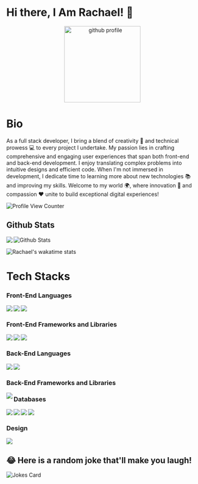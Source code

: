 # Hi there, I Am Rachael! 👋

<p align="center">
   <img src="https://github.com/user-attachments/assets/243b72d6-d6ca-4b0f-8241-7d2a7d702f91" alt="github profile" width="200" style="display: inline-block; vertical-align: middle;"/>
</p>

# Bio 

As a full stack developer, I bring a blend of creativity 🎨 and technical prowess 💻 to every project I undertake. My passion lies in crafting comprehensive and engaging user experiences that span both front-end and back-end development. I enjoy translating complex problems into intuitive designs and efficient code. When I'm not immersed in development, I dedicate time to learning more about new technologies 📚 and improving my skills. Welcome to my world 🌍, where innovation 🚀 and compassion ❤️ unite to build exceptional digital experiences!


![Profile View Counter](https://komarev.com/ghpvc/?username=Rayken20)

## Github Stats


<a href="https://readme-stats-cfgj2cxdy.vercel.app/api?username=Rayken20&count_private=true&show_icons=true&theme=cobalt">
  <img  align="left" src = "https://github-readme-streak-stats.herokuapp.com/?user=Rayken20&theme=gotham">
</a>

<img src="https://github-readme-stats.vercel.app/api?username=Rayken20&theme=radical&show_icons=true" alt="Github Stats"/>

![Rachael's wakatime stats](https://github-readme-stats.vercel.app/api/wakatime?username=Rayken20&theme=gotham&layout=compact)
<br/>

# Tech Stacks

### Front-End Languages 

<img src= "https://img.shields.io/badge/html5-%23E34F26.svg?style=for-the-badge&logo=html5&logoColor=white" align="left" />
<img src= "https://img.shields.io/badge/css3-%231572B6.svg?style=for-the-badge&logo=css3&logoColor=white" align="left"/>
<img src="https://img.shields.io/badge/javascript-%23323330.svg?style=for-the-badge&logo=javascript&logoColor=%23F7DF1E" align="left"/> <br/>

### Front-End Frameworks and Libraries

<img src="https://img.shields.io/badge/angular.js-%23E23237.svg?style=for-the-badge&logo=React&logoColor=white" align="left"/>
<img src="https://img.shields.io/badge/bootstrap-%23563D7C.svg?style=for-the-badge&logo=bootstrap&logoColor=white" align="left"/>
<img src="https://img.shields.io/badge/jquery-%230769AD.svg?style=for-the-badge&logo=jquery&logoColor=white" align="left"/> <br/>

### Back-End Languages
<img src = "https://img.shields.io/badge/python%23ED8B00.svg?style=for-the-badge&logo=python&logoColor=white" align = "left"/>
<img src = "https://img.shields.io/badge/flask%23CC342D.svg?style=for-the-badge&logo=ruby&logoColor=white" align = "left"/> <br/>

### Back-End Frameworks and Libraries
<img src = "https://img.shields.io/badge/rails-%23CC0000.svg?style=for-the-badge&logo=flask&logoColor=white" align = "left"/>

### Databases

<img src="https://img.shields.io/badge/mysql-%2300f.svg?style=for-the-badge&logo=mysql&logoColor=white" align= "left" />
<img src= "https://img.shields.io/badge/postgres-%23316192.svg?style=for-the-badge&logo=postgresql&logoColor=white" align= "left" />
<img src="https://img.shields.io/badge/sqlite-%2307405e.svg?style=for-the-badge&logo=sqlite&logoColor=white" align = "left" />
<img src="https://img.shields.io/badge/Microsoft%20SQL%20Sever-CC2927?style=for-the-badge&logo=microsoft%20sql%20server&logoColor=white" align="left"/> <br/>

### Design
<img src="https://img.shields.io/badge/figma-%23F24E1E.svg?style=for-the-badge&logo=figma&logoColor=white"/>

## 😂 Here is a random joke that'll make you laugh!
![Jokes Card](https://readme-jokes.vercel.app/api)

